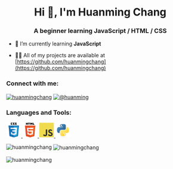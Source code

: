 <h1 align="center">Hi 👋, I'm Huanming Chang</h1>
<h3 align="center">A beginner learning JavaScript / HTML / CSS</h3>

- 🌱 I’m currently learning **JavaScript**

- 👨‍💻 All of my projects are available at [https://github.com/huanmingchang](https://github.com/huanmingchang)

<h3 align="left">Connect with me:</h3>
<p align="left">
<a href="https://linkedin.com/in/huanmingchang" target="blank"><img align="center" src="https://raw.githubusercontent.com/rahuldkjain/github-profile-readme-generator/master/src/images/icons/Social/linked-in-alt.svg" alt="huanmingchang" height="30" width="40" /></a>
<a href="https://medium.com/@huanming" target="blank"><img align="center" src="https://raw.githubusercontent.com/rahuldkjain/github-profile-readme-generator/master/src/images/icons/Social/medium.svg" alt="@huanming" height="30" width="40" /></a>
</p>

<h3 align="left">Languages and Tools:</h3>
<p align="left"> <a href="https://www.w3schools.com/css/" target="_blank"> <img src="https://raw.githubusercontent.com/devicons/devicon/master/icons/css3/css3-original-wordmark.svg" alt="css3" width="40" height="40"/> </a> <a href="https://www.w3.org/html/" target="_blank"> <img src="https://raw.githubusercontent.com/devicons/devicon/master/icons/html5/html5-original-wordmark.svg" alt="html5" width="40" height="40"/> </a> <a href="https://developer.mozilla.org/en-US/docs/Web/JavaScript" target="_blank"> <img src="https://raw.githubusercontent.com/devicons/devicon/master/icons/javascript/javascript-original.svg" alt="javascript" width="40" height="40"/> </a> <a href="https://www.python.org" target="_blank"> <img src="https://raw.githubusercontent.com/devicons/devicon/master/icons/python/python-original.svg" alt="python" width="40" height="40"/> </a> </p>

<p><img align="left" src="https://github-readme-stats.vercel.app/api/top-langs?username=huanmingchang&show_icons=true&locale=en&layout=compact" alt="huanmingchang" /></p>

<p>&nbsp;<img align="center" src="https://github-readme-stats.vercel.app/api?username=huanmingchang&show_icons=true&locale=en" alt="huanmingchang" /></p>

<p><img align="center" src="https://github-readme-streak-stats.herokuapp.com/?user=huanmingchang&" alt="huanmingchang" /></p>

